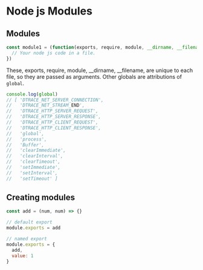 # Node js Modules

## Modules

```javascript
const module1 = (function(exports, require, module, __dirname, __filename) {
  // Your node js code in a file.
})
```

These, exports, require, module, __dirname, __filename, are unique to each file, so they are passed as arguments. Other globals are attributions of `global`.

```javascript
console.log(global)
// [ 'DTRACE_NET_SERVER_CONNECTION',
//   'DTRACE_NET_STREAM_END',
//   'DTRACE_HTTP_SERVER_REQUEST',
//   'DTRACE_HTTP_SERVER_RESPONSE',
//   'DTRACE_HTTP_CLIENT_REQUEST',
//   'DTRACE_HTTP_CLIENT_RESPONSE',
//   'global',
//   'process',
//   'Buffer',
//   'clearImmediate',
//   'clearInterval',
//   'clearTimeout',
//   'setImmediate',
//   'setInterval',
//   'setTimeout' ]
```

## Creating modules

```javascript
const add = (num, num) => {}

// default export
module.exports = add

// named export
module.exports = {
  add,
  value: 1
}
```
